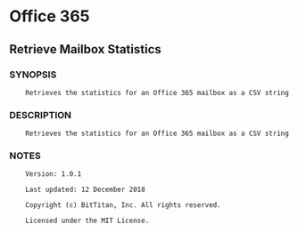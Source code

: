 # Office 365
## Retrieve Mailbox Statistics
### SYNOPSIS
```
    Retrieves the statistics for an Office 365 mailbox as a CSV string
```
### DESCRIPTION
```
    Retrieves the statistics for an Office 365 mailbox as a CSV string
```
### NOTES
```
    Version: 1.0.1
    Last updated: 12 December 2018
    Copyright (c) BitTitan, Inc. All rights reserved.
    Licensed under the MIT License.
```

